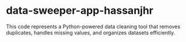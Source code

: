# data-sweeper-app-hassanjhr
 This code represents a Python-powered data cleaning tool that removes duplicates, handles missing values, and organizes datasets efficiently.

